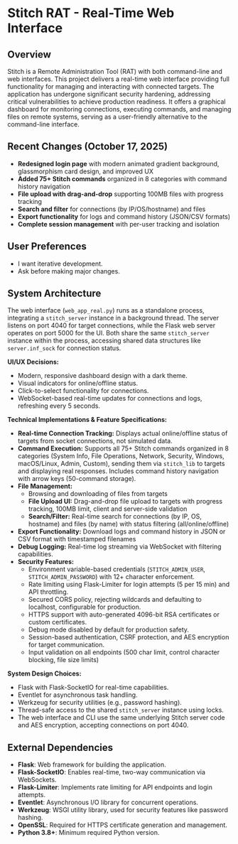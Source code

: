 # Stitch RAT - Real-Time Web Interface

## Overview
Stitch is a Remote Administration Tool (RAT) with both command-line and web interfaces. This project delivers a real-time web interface providing full functionality for managing and interacting with connected targets. The application has undergone significant security hardening, addressing critical vulnerabilities to achieve production readiness. It offers a graphical dashboard for monitoring connections, executing commands, and managing files on remote systems, serving as a user-friendly alternative to the command-line interface.

## Recent Changes (October 17, 2025)
- **Redesigned login page** with modern animated gradient background, glassmorphism card design, and improved UX
- **Added 75+ Stitch commands** organized in 8 categories with command history navigation
- **File upload with drag-and-drop** supporting 100MB files with progress tracking
- **Search and filter** for connections (by IP/OS/hostname) and files
- **Export functionality** for logs and command history (JSON/CSV formats)
- **Complete session management** with per-user tracking and isolation

## User Preferences
- I want iterative development.
- Ask before making major changes.

## System Architecture
The web interface (`web_app_real.py`) runs as a standalone process, integrating a `stitch_server` instance in a background thread. The server listens on port 4040 for target connections, while the Flask web server operates on port 5000 for the UI. Both share the same `stitch_server` instance within the process, accessing shared data structures like `server.inf_sock` for connection status.

**UI/UX Decisions:**
- Modern, responsive dashboard design with a dark theme.
- Visual indicators for online/offline status.
- Click-to-select functionality for connections.
- WebSocket-based real-time updates for connections and logs, refreshing every 5 seconds.

**Technical Implementations & Feature Specifications:**
- **Real-time Connection Tracking:** Displays actual online/offline status of targets from socket connections, not simulated data.
- **Command Execution:** Supports all 75+ Stitch commands organized in 8 categories (System Info, File Operations, Network, Security, Windows, macOS/Linux, Admin, Custom), sending them via `stitch_lib` to targets and displaying real responses. Includes command history navigation with arrow keys (50-command storage).
- **File Management:** 
    - Browsing and downloading of files from targets
    - **File Upload UI:** Drag-and-drop file upload to targets with progress tracking, 100MB limit, client and server-side validation
    - **Search/Filter:** Real-time search for connections (by IP, OS, hostname) and files (by name) with status filtering (all/online/offline)
- **Export Functionality:** Download logs and command history in JSON or CSV format with timestamped filenames
- **Debug Logging:** Real-time log streaming via WebSocket with filtering capabilities.
- **Security Features:**
    - Environment variable-based credentials (`STITCH_ADMIN_USER`, `STITCH_ADMIN_PASSWORD`) with 12+ character enforcement.
    - Rate limiting using Flask-Limiter for login attempts (5 per 15 min) and API throttling.
    - Secured CORS policy, rejecting wildcards and defaulting to localhost, configurable for production.
    - HTTPS support with auto-generated 4096-bit RSA certificates or custom certificates.
    - Debug mode disabled by default for production safety.
    - Session-based authentication, CSRF protection, and AES encryption for target communication.
    - Input validation on all endpoints (500 char limit, control character blocking, file size limits)

**System Design Choices:**
- Flask with Flask-SocketIO for real-time capabilities.
- Eventlet for asynchronous task handling.
- Werkzeug for security utilities (e.g., password hashing).
- Thread-safe access to the shared `stitch_server` instance using locks.
- The web interface and CLI use the same underlying Stitch server code and AES encryption, accepting connections on port 4040.

## External Dependencies
- **Flask**: Web framework for building the application.
- **Flask-SocketIO**: Enables real-time, two-way communication via WebSockets.
- **Flask-Limiter**: Implements rate limiting for API endpoints and login attempts.
- **Eventlet**: Asynchronous I/O library for concurrent operations.
- **Werkzeug**: WSGI utility library, used for security features like password hashing.
- **OpenSSL**: Required for HTTPS certificate generation and management.
- **Python 3.8+**: Minimum required Python version.